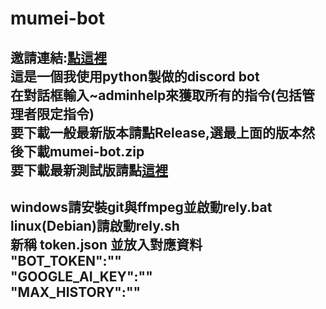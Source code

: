# mumei-bot
邀請連結:[點這裡](https://discord.com/api/oauth2/authorize?client_id=999157840063242330&permissions=8&scope=applications.commands+bot)    
這是一個我使用python製做的discord bot  
在對話框輸入~adminhelp來獲取所有的指令(包括管理者限定指令)  
要下載一般最新版本請點Release,選最上面的版本然後下載mumei-bot.zip  
要下載最新測試版請點[這裡](https://github.com/aishukander/mumei-bot/archive/refs/heads/main.zip)  
---------------------------------------------------------------------------------------------
windows請安裝git與ffmpeg並啟動rely.bat  
linux(Debian)請啟動rely.sh  
新稱 token.json 並放入對應資料  
"BOT_TOKEN":""  
"GOOGLE_AI_KEY":""  
"MAX_HISTORY":""  
---------------------------------------------------------------------------------------------  